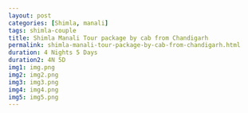 ```yaml
---
layout: post
categories: [Shimla, manali]
tags: shimla-couple
title: Shimla Manali Tour package by cab from Chandigarh
permalink: shimla-manali-tour-package-by-cab-from-chandigarh.html
duration: 4 Nights 5 Days
duration2: 4N 5D
img1: img.png
img2: img2.png
img3: img3.png
img4: img4.png
img5: img5.png
---
```

